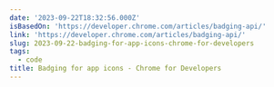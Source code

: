 ```yaml
---
date: '2023-09-22T18:32:56.000Z'
isBasedOn: 'https://developer.chrome.com/articles/badging-api/'
link: 'https://developer.chrome.com/articles/badging-api/'
slug: 2023-09-22-badging-for-app-icons-chrome-for-developers
tags:
  - code
title: Badging for app icons - Chrome for Developers
---
```


